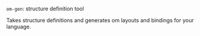 `om-gen`: structure definition tool

Takes structure definitions and generates om layouts and bindings for your language.

